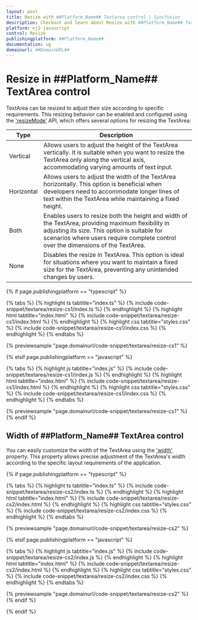 ```yaml
---
layout: post
title: Resize with ##Platform_Name## Textarea control | Syncfusion
description: Checkout and learn about Resize with ##Platform_Name## Textarea control of Syncfusion Essential JS 2 and more details.
platform: ej2-javascript
control: Resize
publishingplatform: ##Platform_Name##
documentation: ug
domainurl: ##DomainURL##
---
```


# Resize in ##Platform_Name## TextArea control

TextArea can be resized to adjust their size according to specific requirements. This resizing behavior can be enabled and configured using the ['resizeMode'](../api/textarea/#resizeMode) API, which offers several options for resizing the TextArea:

| Type  | Description |
| -- | -- |
| Vertical  | Allows users to adjust the height of the TextArea vertically. It is suitable when you want to resize the TextArea only along the vertical axis, accommodating varying amounts of text input. |
| Horizontal | Allows users to adjust the width of the TextArea horizontally. This option is beneficial when developers need to accommodate longer lines of text within the TextArea while maintaining a fixed height. |
| Both | Enables users to resize both the height and width of the TextArea, providing maximum flexibility in adjusting its size. This option is suitable for scenarios where users require complete control over the dimensions of the TextArea. |
| None | Disables the resize in TextArea. This option is ideal for situations where you want to maintain a fixed size for the TextArea, preventing any unintended changes by users. |

{% if page.publishingplatform == "typescript" %}

{% tabs %}
{% highlight ts tabtitle="index.ts" %}
{% include code-snippet/textarea/resize-cs1/index.ts %}
{% endhighlight %}
{% highlight html tabtitle="index.html" %}
{% include code-snippet/textarea/resize-cs1/index.html %}
{% endhighlight %}
{% highlight css tabtitle="styles.css" %}
{% include code-snippet/textarea/resize-cs1/index.css %}
{% endhighlight %}
{% endtabs %}
          
{% previewsample "page.domainurl/code-snippet/textarea/resize-cs1" %}

{% elsif page.publishingplatform == "javascript" %}

{% tabs %}
{% highlight js tabtitle="index.js" %}
{% include code-snippet/textarea/resize-cs1/index.js %}
{% endhighlight %}
{% highlight html tabtitle="index.html" %}
{% include code-snippet/textarea/resize-cs1/index.html %}
{% endhighlight %}
{% highlight css tabtitle="styles.css" %}
{% include code-snippet/textarea/resize-cs1/index.css %}
{% endhighlight %}
{% endtabs %}
          
{% previewsample "page.domainurl/code-snippet/textarea/resize-cs1" %}
{% endif %}


## Width of ##Platform_Name## TextArea control

You can easily customize the width of the TextArea using the ['width'](../api/textarea/#width) property. This property allows precise adjustment of the TextArea's width according to the specific layout requirements of the application.

{% if page.publishingplatform == "typescript" %}

{% tabs %}
{% highlight ts tabtitle="index.ts" %}
{% include code-snippet/textarea/resize-cs2/index.ts %}
{% endhighlight %}
{% highlight html tabtitle="index.html" %}
{% include code-snippet/textarea/resize-cs2/index.html %}
{% endhighlight %}
{% highlight css tabtitle="styles.css" %}
{% include code-snippet/textarea/resize-cs2/index.css %}
{% endhighlight %}
{% endtabs %}
          
{% previewsample "page.domainurl/code-snippet/textarea/resize-cs2" %}

{% elsif page.publishingplatform == "javascript" %}

{% tabs %}
{% highlight js tabtitle="index.js" %}
{% include code-snippet/textarea/resize-cs2/index.js %}
{% endhighlight %}
{% highlight html tabtitle="index.html" %}
{% include code-snippet/textarea/resize-cs2/index.html %}
{% endhighlight %}
{% highlight css tabtitle="styles.css" %}
{% include code-snippet/textarea/resize-cs2/index.css %}
{% endhighlight %}
{% endtabs %}
          
{% previewsample "page.domainurl/code-snippet/textarea/resize-cs2" %}
{% endif %}

{% endif %}
